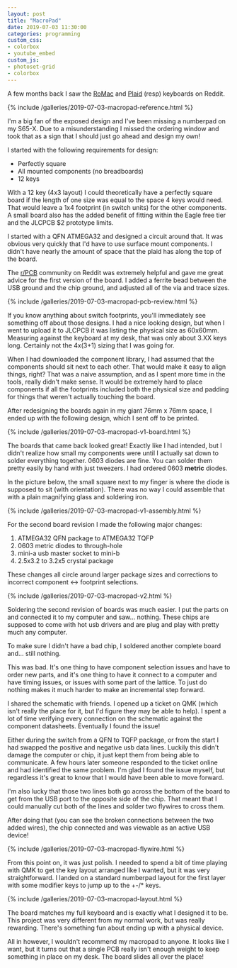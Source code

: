 ```yaml
---
layout: post
title: "MacroPad"
date: 2019-07-03 11:30:00
categories: programming
custom_css:
- colorbox
- youtube_embed
custom_js:
- photoset-grid
- colorbox
---
```


A few months back I saw the [RoMac][0] and [Plaid][1] (resp) keyboards on Reddit.

{% include /galleries/2019-07-03-macropad-reference.html %}

I'm a big fan of the exposed design and I've been missing a numberpad on my
S65-X. Due to a misunderstanding I missed the ordering window and took that as a
sign that I should just go ahead and design my own!

I started with the following requirements for design:

* Perfectly square
* All mounted components (no breadboards)
* 12 keys

With a 12 key (4x3 layout) I could theoretically have a perfectly square board if
the length of one size was equal to the space 4 keys would need. That would leave
a 1x4 footprint (in switch units) for the other components. A small board also has
the added benefit of fitting within the Eagle free tier and the JLCPCB $2 prototype
limits.

I started with a QFN ATMEGA32 and designed a circuit around that. It was obvious
very quickly that I'd have to use surface mount components. I didn't have nearly
the amount of space that the plaid has along the top of the board.

The [r/PCB][2] community on Reddit was extremely helpful and gave me great advice
for the first version of the board. I added a ferrite bead between the USB ground
and the chip ground, and adjusted all of the via and trace sizes.

{% include /galleries/2019-07-03-macropad-pcb-review.html %}

If you know anything about switch footprints, you'll immediately see something
off about those designs. I had a nice looking design, but when I went to upload
it to JLCPCB it was listing the physical size as 60x60mm. Measuring against the
keyboard at my desk, that was only about 3.XX keys long. Certainly not the 4x(3+1)
sizing that I was going for.

When I had downloaded the component library, I had assumed that the components
should sit next to each other. That would make it easy to align things, right?
That was a naive assumption, and as I spent more time in the tools, really didn't
make sense. It would be extremely hard to place components if all the footprints
included both the physical size and padding for things that weren't actually
touching the board.

After redesigning the boards again in my giant 76mm x 76mm space, I ended up with
the following design, which I sent off to be printed.

{% include /galleries/2019-07-03-macropad-v1-board.html %}

The boards that came back looked great! Exactly like I had intended, but I didn't
realize how small my components were until I actually sat down to solder everything
together. 0603 diodes are fine. You can solder them pretty easily by hand with
just tweezers. I had ordered 0603 **metric** diodes.

In the picture below, the small square next to my finger is where the diode is
supposed to sit (with orientation). There was no way I could assemble that with
a plain magnifying glass and soldering iron.

{% include /galleries/2019-07-03-macropad-v1-assembly.html %}

For the second board revision I made the following major changes:

1. ATMEGA32 QFN package to ATMEGA32 TQFP
2. 0603 metric diodes to through-hole
3. mini-a usb master socket to mini-b
4. 2.5x3.2 to 3.2x5 crystal package

These changes all circle around larger package sizes and corrections to
incorrect component <-> footprint selections.

{% include /galleries/2019-07-03-macropad-v2.html %}

Soldering the second revision of boards was much easier. I put the parts on and
connected it to my computer and saw... nothing. These chips are supposed to come
with hot usb drivers and are plug and play with pretty much any computer.

To make sure I didn't have a bad chip, I soldered another complete board and...
still nothing.

This was bad. It's one thing to have component selection issues and have to order
new parts, and it's one thing to have it connect to a computer and have timing
issues, or issues with some part of the lattice. To just do nothing makes it much
harder to make an incremental step forward.

I shared the schematic with friends. I opened up a ticket on QMK (which isn't
really the place for it, but I'd figure they may be able to help). I spent a lot
of time verifying every connection on the schematic against the component
datasheets. Eventually I found the issue!

Either during the switch from a QFN to TQFP package, or from the start I had
swapped the positive and negative usb data lines. Luckily this didn't damage
the computer or chip, it just kept them from being able to communicate. A few
hours later someone responded to the ticket online and had identified the same
problem. I'm glad I found the issue myself, but regardless it's great to know
that I would have been able to move forward.

I'm also lucky that those two lines both go across the bottom of the board to
get from the USB port to the opposite side of the chip. That meant that I could
manually cut both of the lines and solder two flywires to cross them.

After doing that (you can see the broken connections between the two added wires),
the chip connected and was viewable as an active USB device!

{% include /galleries/2019-07-03-macropad-flywire.html %}

From this point on, it was just polish. I needed to spend a bit of time playing
with QMK to get the key layout arranged like I wanted, but it was very
straightforward. I landed on a standard numberpad layout for the first layer
with some modifier keys to jump up to the +-/* keys.

{% include /galleries/2019-07-03-macropad-layout.html %}

The board matches my full keyboard and is exactly what I designed it to be. This
project was very different from my normal work, but was really rewarding. There's
something fun about ending up with a physical device.

All in however, I wouldn't recommend my macropad to anyone. It looks like I want,
but it turns out that a single PCB really isn't enough weight to keep something in
place on my desk. The board slides all over the place!

[0]: https://www.reddit.com/r/MechanicalKeyboards/comments/b74x8n/ic_the_romac_a_plaid_inspired_12key_macropad/
[1]: https://github.com/hsgw/plaid
[2]: https://www.reddit.com/r/PCB
